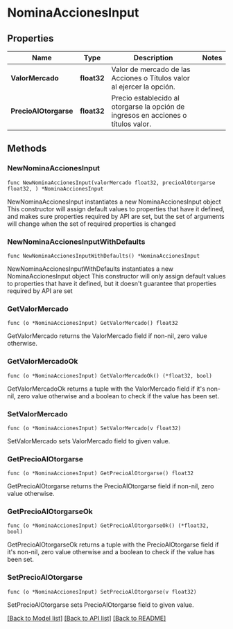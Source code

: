 # NominaAccionesInput

## Properties

Name | Type | Description | Notes
------------ | ------------- | ------------- | -------------
**ValorMercado** | **float32** | Valor de mercado de las Acciones o Títulos valor al ejercer la opción. | 
**PrecioAlOtorgarse** | **float32** | Precio establecido al otorgarse la opción de ingresos en acciones o títulos valor. | 

## Methods

### NewNominaAccionesInput

`func NewNominaAccionesInput(valorMercado float32, precioAlOtorgarse float32, ) *NominaAccionesInput`

NewNominaAccionesInput instantiates a new NominaAccionesInput object
This constructor will assign default values to properties that have it defined,
and makes sure properties required by API are set, but the set of arguments
will change when the set of required properties is changed

### NewNominaAccionesInputWithDefaults

`func NewNominaAccionesInputWithDefaults() *NominaAccionesInput`

NewNominaAccionesInputWithDefaults instantiates a new NominaAccionesInput object
This constructor will only assign default values to properties that have it defined,
but it doesn't guarantee that properties required by API are set

### GetValorMercado

`func (o *NominaAccionesInput) GetValorMercado() float32`

GetValorMercado returns the ValorMercado field if non-nil, zero value otherwise.

### GetValorMercadoOk

`func (o *NominaAccionesInput) GetValorMercadoOk() (*float32, bool)`

GetValorMercadoOk returns a tuple with the ValorMercado field if it's non-nil, zero value otherwise
and a boolean to check if the value has been set.

### SetValorMercado

`func (o *NominaAccionesInput) SetValorMercado(v float32)`

SetValorMercado sets ValorMercado field to given value.


### GetPrecioAlOtorgarse

`func (o *NominaAccionesInput) GetPrecioAlOtorgarse() float32`

GetPrecioAlOtorgarse returns the PrecioAlOtorgarse field if non-nil, zero value otherwise.

### GetPrecioAlOtorgarseOk

`func (o *NominaAccionesInput) GetPrecioAlOtorgarseOk() (*float32, bool)`

GetPrecioAlOtorgarseOk returns a tuple with the PrecioAlOtorgarse field if it's non-nil, zero value otherwise
and a boolean to check if the value has been set.

### SetPrecioAlOtorgarse

`func (o *NominaAccionesInput) SetPrecioAlOtorgarse(v float32)`

SetPrecioAlOtorgarse sets PrecioAlOtorgarse field to given value.



[[Back to Model list]](../README.md#documentation-for-models) [[Back to API list]](../README.md#documentation-for-api-endpoints) [[Back to README]](../README.md)


